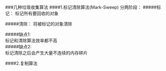 ###几种垃圾收集算法
####1.标记清除算法(Mark-Sweep)
分两阶段：
#####标记：
  标记所有要回收的对象

#####清除：
  将被标记的对象清除
  
> 
#####缺点1:  
标记和清除算法效率都不高   
#####缺点2:  
标记清除之后会产生大量不连续的内存碎片

####2.复制算法
